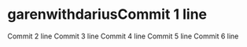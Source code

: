 # garenwithdariusCommit 1 line
Commit 2 line
Commit 3 line
Commit 4 line
Commit 5 line
Commit 6 line
